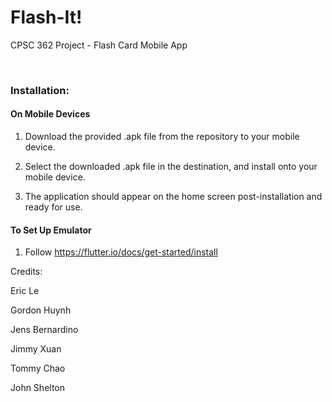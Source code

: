 # Flash-It!
CPSC 362 Project - Flash Card Mobile App

</br>



### Installation:

#### On Mobile Devices

1. Download the provided .apk file from the repository to your mobile device.

2. Select the downloaded .apk file in the destination, and install onto your mobile device.

3. The application should appear on the home screen post-installation and ready for use.


#### To Set Up Emulator

1. Follow https://flutter.io/docs/get-started/install


Credits: 

Eric Le

Gordon Huynh

Jens Bernardino

Jimmy Xuan

Tommy Chao

John Shelton
